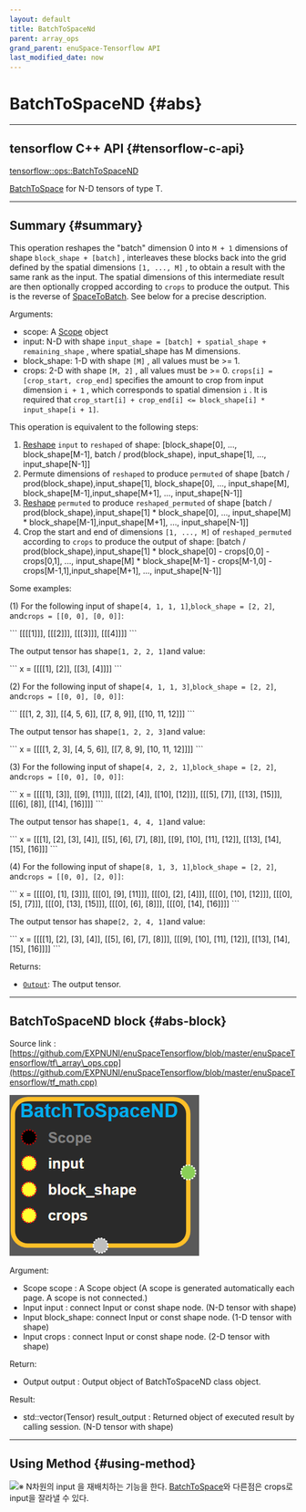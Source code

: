```yaml
--- 
layout: default 
title: BatchToSpaceNd 
parent: array_ops 
grand_parent: enuSpace-Tensorflow API 
last_modified_date: now 
--- 
```


# BatchToSpaceND {#abs}

---

## tensorflow C++ API {#tensorflow-c-api}

[tensorflow::ops::BatchToSpaceND](https://www.tensorflow.org/api_docs/cc/class/tensorflow/ops/batch-to-space-n-d.html)

[BatchToSpace](https://www.tensorflow.org/api_docs/cc/class/tensorflow/ops/batch-to-space.html#classtensorflow_1_1ops_1_1_batch_to_space) for N-D tensors of type T.

---

## Summary {#summary}

This operation reshapes the "batch" dimension 0 into `M + 1` dimensions of shape `block_shape + [batch]` , interleaves these blocks back into the grid defined by the spatial dimensions `[1, ..., M]` , to obtain a result with the same rank as the input. The spatial dimensions of this intermediate result are then optionally cropped according to `crops` to produce the output. This is the reverse of [SpaceToBatch](https://www.tensorflow.org/api_docs/cc/class/tensorflow/ops/space-to-batch.html#classtensorflow_1_1ops_1_1_space_to_batch). See below for a precise description.

Arguments:

* scope: A [Scope](https://www.tensorflow.org/api_docs/cc/class/tensorflow/scope.html#classtensorflow_1_1_scope) object
* input: N-D with shape `input_shape = [batch] + spatial_shape + remaining_shape` , where spatial\_shape has M dimensions.
* block\_shape: 1-D with shape `[M]` , all values must be &gt;= 1.
* crops: 2-D with shape `[M, 2]` , all values must be &gt;= 0. `crops[i] = [crop_start, crop_end]` specifies the amount to crop from input dimension `i + 1` , which corresponds to spatial dimension `i` . It is required that 
  `crop_start[i] + crop_end[i] <= block_shape[i] * input_shape[i + 1]`.

This operation is equivalent to the following steps:

1. [Reshape](https://www.tensorflow.org/api_docs/cc/class/tensorflow/ops/reshape.html#classtensorflow_1_1ops_1_1_reshape) `input` to `reshaped` of shape: \[block\_shape\[0\], ..., block\_shape\[M-1\], batch / prod\(block\_shape\), input\_shape\[1\], ..., input\_shape\[N-1\]\]
2. Permute dimensions of `reshaped` to produce `permuted` of shape \[batch / prod\(block\_shape\),input\_shape\[1\], block\_shape\[0\], ..., input\_shape\[M\], block\_shape\[M-1\],input\_shape\[M+1\], ..., input\_shape\[N-1\]\]
3. [Reshape](https://www.tensorflow.org/api_docs/cc/class/tensorflow/ops/reshape.html#classtensorflow_1_1ops_1_1_reshape) `permuted` to produce `reshaped_permuted` of shape \[batch / prod\(block\_shape\),input\_shape\[1\] \* block\_shape\[0\], ..., input\_shape\[M\] \* block\_shape\[M-1\],input\_shape\[M+1\], ..., input\_shape\[N-1\]\]
4. Crop the start and end of dimensions `[1, ..., M]` of `reshaped_permuted` according to `crops` to produce the output of shape: \[batch / prod\(block\_shape\),input\_shape\[1\] \* block\_shape\[0\] - crops\[0,0\] - crops\[0,1\], ..., input\_shape\[M\] \* block\_shape\[M-1\] - crops\[M-1,0\] - crops\[M-1,1\],input\_shape\[M+1\], ..., input\_shape\[N-1\]\]

Some examples:

\(1\) For the following input of shape`[4, 1, 1, 1]`,`block_shape = [2, 2]`, and`crops = [[0, 0], [0, 0]]`:

\`\`\` \[\[\[\[1\]\]\], \[\[\[2\]\]\], \[\[\[3\]\]\], \[\[\[4\]\]\]\] \`\`\`

The output tensor has shape`[1, 2, 2, 1]`and value:

\`\`\` x = \[\[\[\[1\], \[2\]\], \[\[3\], \[4\]\]\]\] \`\`\`

\(2\) For the following input of shape`[4, 1, 1, 3]`,`block_shape = [2, 2]`, and`crops = [[0, 0], [0, 0]]`:

\`\`\` \[\[\[1, 2, 3\]\], \[\[4, 5, 6\]\], \[\[7, 8, 9\]\], \[\[10, 11, 12\]\]\] \`\`\`

The output tensor has shape`[1, 2, 2, 3]`and value:

\`\`\` x = \[\[\[\[1, 2, 3\], \[4, 5, 6\]\], \[\[7, 8, 9\], \[10, 11, 12\]\]\]\] \`\`\`

\(3\) For the following input of shape`[4, 2, 2, 1]`,`block_shape = [2, 2]`, and`crops = [[0, 0], [0, 0]]`:

\`\`\` x = \[\[\[\[1\], \[3\]\], \[\[9\], \[11\]\]\], \[\[\[2\], \[4\]\], \[\[10\], \[12\]\]\], \[\[\[5\], \[7\]\], \[\[13\], \[15\]\]\], \[\[\[6\], \[8\]\], \[\[14\], \[16\]\]\]\] \`\`\`

The output tensor has shape`[1, 4, 4, 1]`and value:

\`\`\` x = \[\[\[1\], \[2\], \[3\], \[4\]\], \[\[5\], \[6\], \[7\], \[8\]\], \[\[9\], \[10\], \[11\], \[12\]\], \[\[13\], \[14\], \[15\], \[16\]\]\] \`\`\`

\(4\) For the following input of shape`[8, 1, 3, 1]`,`block_shape = [2, 2]`, and`crops = [[0, 0], [2, 0]]`:

\`\`\` x = \[\[\[\[0\], \[1\], \[3\]\]\], \[\[\[0\], \[9\], \[11\]\]\], \[\[\[0\], \[2\], \[4\]\]\], \[\[\[0\], \[10\], \[12\]\]\], \[\[\[0\], \[5\], \[7\]\]\], \[\[\[0\], \[13\], \[15\]\]\], \[\[\[0\], \[6\], \[8\]\]\], \[\[\[0\], \[14\], \[16\]\]\]\] \`\`\`

The output tensor has shape`[2, 2, 4, 1]`and value:

\`\`\` x = \[\[\[\[1\], \[2\], \[3\], \[4\]\], \[\[5\], \[6\], \[7\], \[8\]\]\], \[\[\[9\], \[10\], \[11\], \[12\]\], \[\[13\], \[14\], \[15\], \[16\]\]\]\] \`\`\`

Returns:

* [`Output`](https://www.tensorflow.org/api_docs/cc/class/tensorflow/output.html#classtensorflow_1_1_output): The output tensor.

---

## BatchToSpaceND block {#abs-block}

Source link :[https://github.com/EXPNUNI/enuSpaceTensorflow/blob/master/enuSpaceTensorflow/tf\_array\_ops.cpp](https://github.com/EXPNUNI/enuSpaceTensorflow/blob/master/enuSpaceTensorflow/tf_math.cpp)

![](./assets/array_ops/batchtospacend1.png)

Argument:

* Scope scope : A Scope object \(A scope is generated automatically each page. A scope is not connected.\)
* Input input : connect Input or const shape node. \(N-D tensor with shape\)
* Input block\_shape: connect Input or const shape node. \(1-D tensor with shape\)
* Input crops : connect Input or const shape node. \(2-D tensor with shape\)

Return:

* Output output : Output object of BatchToSpaceND class object. 

Result:

* std::vector\(Tensor\) result\_output : Returned object of executed result by calling session. \(N-D tensor with shape\)

---

## Using Method {#using-method}

![](/enuspace-tensorflow-api/assets/array_ops/batchtospacend2.png)※ N차원의 input 을 재배치하는 기능을 한다. [BatchToSpace](https://www.gitbook.com/book/expnuni/enuspacetensorflow/edit#)와 다른점은 crops로 input을 잘라낼 수 있다.

